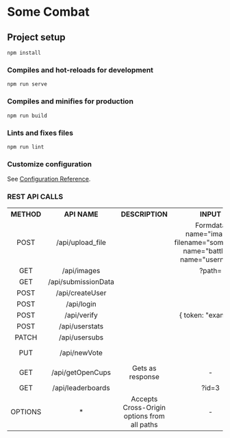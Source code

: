 # Some Combat

## Project setup
```
npm install
```

### Compiles and hot-reloads for development
```
npm run serve
```

### Compiles and minifies for production
```
npm run build
```

### Lints and fixes files
```
npm run lint
```

### Customize configuration
See [Configuration Reference](https://cli.vuejs.org/config/).

<h3>REST API CALLS</h3>
<table style="text-align: center">
    <tr>
        <th> METHOD </th>
        <th> API NAME </th>
        <th> DESCRIPTION </th>
        <th> INPUT </th>
        <th> RETURNS </th>
    </tr>
    <tr>
        <td>POST</td>
        <td>/api/upload_file</td>
        <td></td>
        <td> Formdata name="image"; filename="some.png"; name="battleId"; name="username" </td>
        <td style="text-align: left" >{"fieldCount":0,"affectedRows":1,"insertId":19,"serverStatus":2,"warningCount":0,"message":"","protocol41":true,"changedRows":0}</td>
    </tr>
    <tr>
        <td>GET</td>
        <td>/api/images</td>
        <td></td>
        <td>?path=</td>
        <td style="text-align: left" >Image file if any</td>
    </tr>
    <tr>
        <td>GET</td>
        <td>/api/submissionData</td>
        <td></td>
        <td></td>
        <td style="text-align: left" >[{"id": int, "imageFilepath": String}]</td>
    </tr>
    <tr>
        <td>POST</td>
        <td>/api/createUser</td>
        <td></td>
        <td></td>
        <td style="text-align: left" ></td>
    </tr>
    <tr>
        <td>POST</td>
        <td>/api/login</td>
        <td></td>
        <td></td>
        <td style="text-align: left" >
        {"user":{"username": String,"password": String},"token": String}
        </td>
    </tr>
    <tr>
        <td>POST</td>
        <td>/api/verify</td>
        <td></td>
        <td>{ token: "example"}</td>
        <td style="text-align: left" >
            { "error":false,"data":{"username":"string","password":"string","iat":0,"exp":0},"verify":true}
        </td>
    </tr>
    <tr>
        <td>POST</td>
        <td>/api/userstats</td>
        <td></td>
        <td></td>
        <td style="text-align: left" >[{"userName":String ,"wins": int,"participations": int}]</td>
    </tr>
    <tr>
        <td>PATCH</td>
        <td>/api/usersubs</td>
        <td></td>
        <td></td>
        <td style="text-align: left" >{"username": String}</td>
    </tr>
    <tr>
        <td>PUT</td>
        <td>/api/newVote</td>
        <td></td>
        <td></td>
        <td style="text-align: left" >{"fieldCount": int ,"affectedRows": int,"insertId": int,"serverStatus": int,"warningCount": int,"message": String ,"protocol41": boolean, "changedRows": int}</td>
    </tr>
    <tr>
        <td>GET</td>
        <td>/api/getOpenCups</td>
        <td>Gets as response</td>
        <td>-</td>
        <td style="text-align: left" >[{"id": int,"winnerUserName":null, "endDate": Date,"category": String,"retired":null ,"cupType": int}]</td>
    </tr>
    <tr>
        <td>GET</td>
        <td>/api/leaderboards</td>
        <td></td>
        <td>?id=3</td>
        <td style="text-align: left" >[{"id": int,"winnerUserName": null, "endDate": Date,"category": String,"retired":null, "cupType": int}]</td>
    </tr>
    <tr>
        <td>OPTIONS</td>
        <td>*</td>
        <td>Accepts Cross-Origin options from all paths</td>
        <td>-</td>
        <td style="text-align: left" >-</td>
    </tr>
</table>